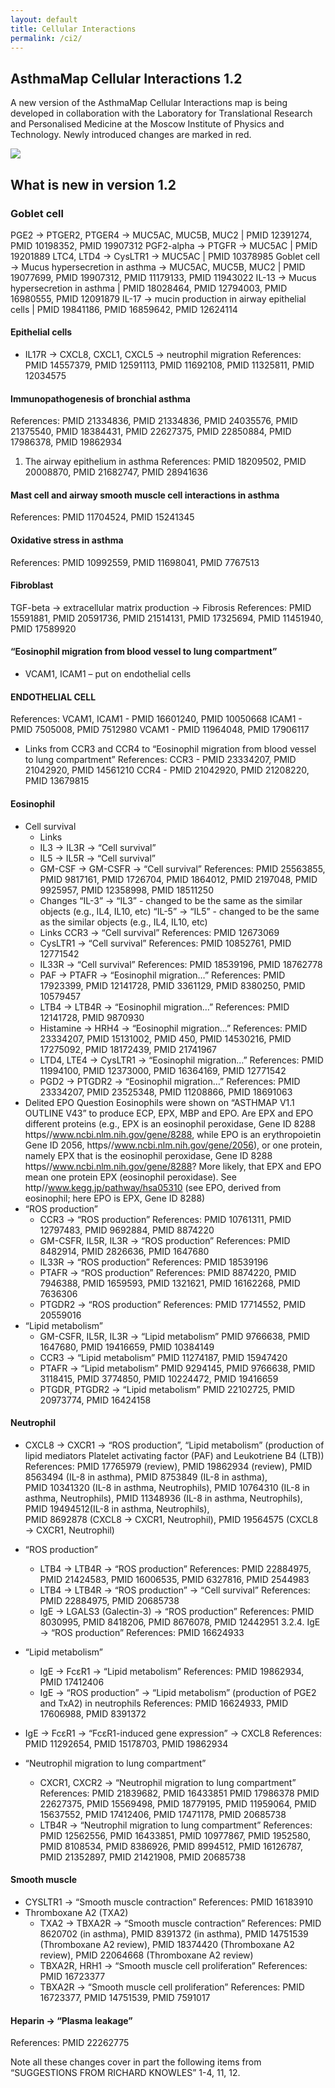 ```yaml
---
layout: default
title: Cellular Interactions
permalink: /ci2/
---
```



## AsthmaMap Cellular Interactions 1.2

A new version of the AsthmaMap Cellular Interactions map is being developed in collaboration with the Laboratory for Translational Research and Personalised Medicine at the Moscow Institute of Physics and Technology. Newly introduced changes are marked in red.

<a href="/images/ci/AsthmaMapCI-V1.2.02-red.svg"><img src="/images/ci/AsthmaMapCI-V1.2.02-red.png"/></a>

## What is new in version 1.2

### Goblet cell

PGE2 → PTGER2, PTGER4 → MUC5AC, MUC5B, MUC2 | PMID 12391274, PMID 10198352, PMID 19907312
PGF2-alpha → PTGFR → MUC5AC | PMID 19201889
LTC4, LTD4 → CysLTR1 → MUC5AC | PMID 10378985
Goblet cell → Mucus hypersecretion in asthma → MUC5AC, MUC5B, MUC2 | PMID 19077699, PMID 19907312, PMID 11179133, PMID 11943022
IL-13 → Mucus hypersecretion in asthma | PMID 18028464, PMID 12794003, PMID 16980555, PMID 12091879
IL-17 → mucin production in airway epithelial cells | PMID 19841186, PMID 16859642, PMID 12624114

#### Epithelial cells
  * IL17R → CXCL8, CXCL1, CXCL5 → neutrophil migration
References: PMID 14557379, PMID 12591113, PMID 11692108, PMID 11325811, PMID 12034575

#### Immunopathogenesis of bronchial asthma
References: PMID 21334836, PMID 21334836, PMID 24035576, PMID 21375540, PMID 18384431, PMID 22627375, PMID 22850884, PMID 17986378, PMID 19862934
1. The airway epithelium in asthma
References: PMID 18209502, PMID 20008870, PMID 21682747, PMID 28941636

#### Mast cell and airway smooth muscle cell interactions in asthma
References: PMID 11704524, PMID 15241345

#### Oxidative stress in asthma
References: PMID 10992559, PMID 11698041, PMID 7767513

#### Fibroblast
TGF-beta → extracellular matrix production → Fibrosis
References: PMID 15591881, PMID 20591736, PMID 21514131, PMID 17325694, PMID 11451940, PMID 17589920


#### “Eosinophil migration from blood vessel to lung compartment”
  * VCAM1, ICAM1 – put on endothelial cells

#### ENDOTHELIAL CELL
References:
VCAM1, ICAM1 - PMID 16601240, PMID 10050668
ICAM1 - PMID 7505008, PMID 7512980
VCAM1 - PMID 11964048, PMID 17906117
  * Links from CCR3 and CCR4 to “Eosinophil migration from blood vessel to lung compartment”
References:
CCR3 - PMID 23334207, PMID 21042920, PMID 14561210
              	CCR4 - PMID 21042920, PMID 21208220, PMID 13679815
#### Eosinophil
  * Cell survival
    * Links
    * IL3 → IL3R → “Cell survival”
    * IL5 → IL5R → “Cell survival”                                         	
    * GM-CSF → GM-CSFR → “Cell survival”
References: PMID 25563855, PMID 9817161, PMID 1726704, PMID 1864012, PMID 2197048, PMID 9925957, PMID 12358998, PMID 18511250
    * Changes
“IL-3” → “IL3” - changed to be the same as the similar objects (e.g., IL4, IL10, etc)
“IL-5” → “IL5” - changed to be the same as the similar objects (e.g., IL4, IL10, etc)
    * Links
CCR3 → “Cell survival”
References: PMID 12673069
    * CysLTR1 → “Cell survival”
References: PMID 10852761, PMID 12771542
    * IL33R → “Cell survival”
References: PMID 18539196, PMID 18762778
    * PAF → PTAFR → “Eosinophil migration…”
References: PMID 17923399, PMID 12141728, PMID 3361129, PMID 8380250, PMID 10579457
    * LTB4 → LTB4R → “Eosinophil migration…”
References: PMID 12141728, PMID 9870930
    * Histamine → HRH4 → “Eosinophil migration…”
References: PMID 23334207, PMID 15131002, PMID 450, PMID 14530216, PMID 17275092, PMID 18172439, PMID 21741967
    * LTD4, LTE4 → CysLTR1 → “Eosinophil migration…”
References: PMID 11994100, PMID 12373000, PMID 16364169, PMID 12771542
    * PGD2 → PTGDR2 → “Eosinophil migration…”
References: PMID 23334207, PMID 23525348, PMID 11208866, PMID 18691063
  * Delited EPO
Question Eosinophils were shown on “ASTHMAP V1.1 OUTLINE V43” to produce ECP, EPX, MBP and EPO. Are EPX and EPO different proteins (e.g., EPX is an eosinophil peroxidase, Gene ID 8288 https//www.ncbi.nlm.nih.gov/gene/8288, while EPO is an erythropoietin Gene ID 2056, https//www.ncbi.nlm.nih.gov/gene/2056), or one protein, namely EPX that is the eosinophil peroxidase, Gene ID 8288 https//www.ncbi.nlm.nih.gov/gene/8288?
More likely, that EPX and EPO mean one protein EPX (eosinophil peroxidase).
See http//www.kegg.jp/pathway/hsa05310 (see EPO, derived from eosinophil; here EPO is EPX, Gene ID 8288)
  * “ROS production”
    * CCR3 → “ROS production”
References: PMID 10761311, PMID 12797483, PMID 9692884, PMID 8874220
    * GM-CSFR, IL5R, IL3R → “ROS production”
References: PMID 8482914, PMID 2826636, PMID 1647680
    * IL33R → “ROS production”
References: PMID 18539196
    * PTAFR → “ROS production”
References: PMID 8874220, PMID 7946388, PMID 1659593, PMID 1321621, PMID 16162268, PMID 7636306
    * PTGDR2 → “ROS production”
References: PMID 17714552, PMID 20559016
  * “Lipid metabolism”
    * GM-CSFR, IL5R, IL3R → “Lipid metabolism”
PMID 9766638, PMID 1647680, PMID 19416659, PMID 10384149
    * CCR3 → “Lipid metabolism”
PMID 11274187, PMID 15947420
    * PTAFR → “Lipid metabolism”
PMID 9294145, PMID 9766638, PMID 3118415, PMID 3774850, PMID 10224472, PMID 19416659
    * PTGDR, PTGDR2 → “Lipid metabolism”
PMID 22102725, PMID 20973774, PMID 16424158

#### Neutrophil
  * CXCL8 → CXCR1 → “ROS production”, “Lipid metabolism” (production of lipid mediators Platelet activating factor (PAF) and Leukotriene B4 (LTB))
References: PMID 17765979 (review), PMID 19862934 (review),
PMID 8563494 (IL-8 in asthma), PMID 8753849 (IL-8 in asthma),  
PMID 10341320 (IL-8 in asthma, Neutrophils),  PMID 10764310 (IL-8 in asthma, Neutrophils),  PMID 11348936 (IL-8 in asthma, Neutrophils), PMID 19494512(IL-8 in asthma, Neutrophils),  
PMID 8692878 (CXCL8 → CXCR1, Neutrophil), PMID 19564575 (CXCL8 → CXCR1, Neutrophil)

  * “ROS production”
    * LTB4 → LTB4R → “ROS production”
References: PMID 22884975, PMID 21424583, PMID 16006535, PMID 6327816, PMID 2544983
    * LTB4 → LTB4R → “ROS production” → “Cell survival”
References: PMID 22884975, PMID 20685738
    * IgE → LGALS3 (Galectin-3) → “ROS production”
References: PMID 8030995, PMID 8418206, PMID 8676078, PMID 12442951
              	3.2.4. IgE → “ROS production”
References: PMID 16624933
  * “Lipid metabolism”
    * IgE → FcɛR1 → “Lipid metabolism”
References: PMID 19862934, PMID 17412406
    * IgE → “ROS production” → “Lipid metabolism” (production of PGE2 and TxA2) in neutrophils
References: PMID 16624933, PMID 17606988, PMID 8391372
  * IgE → FcɛR1 → “FcɛR1-induced gene expression” → CXCL8
References: PMID 11292654, PMID 15178703, PMID 19862934
  * “Neutrophil migration to lung compartment”
    * CXCR1, CXCR2 → “Neutrophil migration to lung compartment”
References: PMID 21839682, PMID 16433851 PMID 17986378 PMID 22627375, PMID 15569498, PMID 18779195, PMID 11959064, PMID 15637552, PMID 17412406, PMID 17471178, PMID 20685738
    * LTB4R → “Neutrophil migration to lung compartment”
References: PMID 12562556, PMID 16433851, PMID 10977867, PMID 1952580, PMID 8108534, PMID 8386926, PMID 8994512, PMID 16126787, PMID 21352897, PMID 21421908, PMID 20685738

#### Smooth muscle
  * CYSLTR1 → “Smooth muscle contraction”
References: PMID 16183910
  * Thromboxane A2 (TXA2)
    * TXA2 → TBXA2R →  “Smooth muscle contraction”
References: PMID 8620702 (in asthma), PMID 8391372 (in asthma), PMID 14751539 (Thromboxane A2 review), PMID 18374420 (Thromboxane A2 review), PMID 22064668 (Thromboxane A2 review)
    * TBXA2R, HRH1 → “Smooth muscle cell proliferation”
References: PMID 16723377
    * TBXA2R → “Smooth muscle cell proliferation”
References: PMID 16723377, PMID 14751539, PMID 7591017

#### Heparin → “Plasma leakage”
References: PMID 22262775
 
Note all these changes cover in part the following items from “SUGGESTIONS FROM RICHARD KNOWLES”  1-4, 11, 12.


